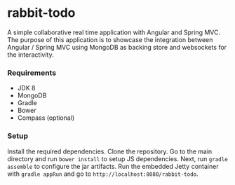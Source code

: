 # rabbit-todo
A simple collaborative real time application with Angular and Spring MVC. The purpose of this application is to showcase the integration between Angular / Spring MVC using MongoDB as backing store and websockets for the interactivity.

### Requirements

*   JDK 8
*   MongoDB
*   Gradle
*   Bower
*   Compass (optional)

### Setup
Install the required dependencies. Clone the repository. Go to the main directory and run `bower install` to setup JS dependencies. Next, run `gradle assemble` to configure the jar artifacts. Run the embedded Jetty container with `gradle appRun` and go to `http://localhost:8080/rabbit-todo`.
